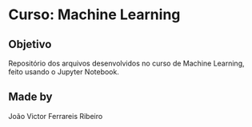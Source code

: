 # Curso: Machine Learning

## Objetivo

Repositório dos arquivos desenvolvidos no curso de Machine Learning, feito usando o Jupyter Notebook.

## Made by

João Victor Ferrareis Ribeiro